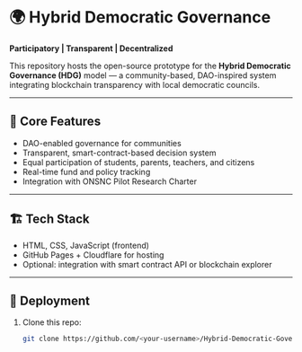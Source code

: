 # 🌍 Hybrid Democratic Governance

**Participatory | Transparent | Decentralized**

This repository hosts the open-source prototype for the **Hybrid Democratic Governance (HDG)** model — a community-based, DAO-inspired system integrating blockchain transparency with local democratic councils.

---

## 🔹 Core Features
- DAO-enabled governance for communities
- Transparent, smart-contract-based decision system
- Equal participation of students, parents, teachers, and citizens
- Real-time fund and policy tracking
- Integration with ONSNC Pilot Research Charter

---

## 🏗 Tech Stack
- HTML, CSS, JavaScript (frontend)
- GitHub Pages + Cloudflare for hosting
- Optional: integration with smart contract API or blockchain explorer

---

## 🚀 Deployment
1. Clone this repo:
   ```bash
   git clone https://github.com/<your-username>/Hybrid-Democratic-Governance.git
   
